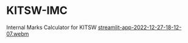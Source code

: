# KITSW-IMC
Internal Marks Calculator for KITSW
[streamlit-app-2022-12-27-18-12-07.webm](https://user-images.githubusercontent.com/67828370/209679097-b38e5abe-34d0-4fd7-8362-ba4a99c5b8ac.webm)

